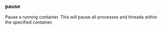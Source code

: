 ### pause

Pause a running container. This will pause all processes and threads within the specified container. 
